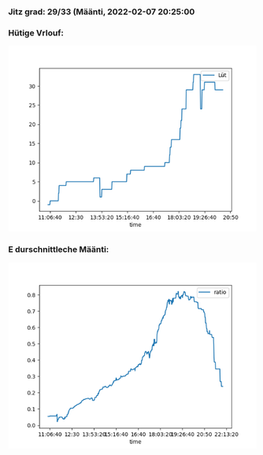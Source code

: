 ### Jitz grad: 29/33 (Määnti, 2022-02-07 20:25:00

### Hütige Vrlouf:
![Graph](Today.png)

### E durschnittleche Määnti:
![Graph](Määnti.png)